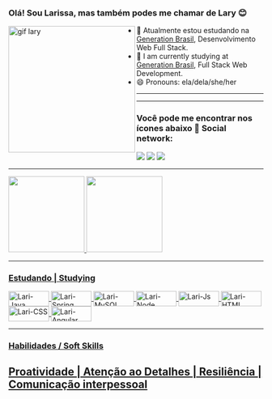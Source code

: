 ### Olá! Sou Larissa, mas também podes me chamar de Lary 😊
<img src="https://cdn.discordapp.com/attachments/932430072747532388/940328513200877638/output_eG7gNd.gif" align="left" alt="gif lary" width="250"/>
 
- 🌱 Atualmente estou estudando na [Generation Brasil](https://brazil.generation.org), Desenvolvimento Web Full Stack.
- 🌱 I am currently studying at [Generation Brasil](https://brazil.generation.org), Full Stack Web Development.
- 😄 Pronouns: ela/dela/she/her
<hr>
<hr>
<p>
<h3> Você pode me encontrar nos ícones abaixo 📍 Social network: </h3>
</p>
  <a  href="https://www.instagram.com/larissaoliveiradev/" target="_blank"><img src="https://img.shields.io/badge/-Instagram-%23E4405F?style=for-the-badge&logo=instagram&logoColor=white" target="_blank"></a> 
  <a href = "mailto:lah.rio123@gmail.com"><img src="https://img.shields.io/badge/-Gmail-%23333?style=for-the-badge&logo=gmail&logoColor=white" target="_blank"></a>
  <a href="https://www.linkedin.com/in/larissa-oliveira-a86116ba/" target="_blank"><img src="https://img.shields.io/badge/-LinkedIn-%230077B5?style=for-the-badge&logo=linkedin&logoColor=white" target="_blank"></a> 
</p>
<hr>

 <div>
  <a href="https://github.com/larissa-oliv">
  <img height="150em" src="https://github-readme-stats.vercel.app/api?username=larissa-oliv&show_icons=true&theme=midnight-purple&include_all_commits=true&count_private=true"/>
  <img height="150em" src="https://github-readme-stats.vercel.app/api/top-langs/?username=larissa-oliv&layout=compact&langs_count=7&theme=midnight-purple"/>
</div>

 
<hr>
<h3> Estudando | Studying </h3>
<img align="center" alt="Lari-Java" height="30" width="80" src="https://img.shields.io/badge/Java-ED8B00?style=for-the-badge&logo=java&logoColor=white">
<img align="center" alt="Lari-Spring" height="30" width="80" src="https://img.shields.io/badge/Spring-6DB33F?style=for-the-badge&logo=spring&logoColor=white">
<img align="center" alt="Lari-MySQL" height="30" width="80" src="https://img.shields.io/badge/MySQL-00000F?style=for-the-badge&logo=mysql&logoColor=white">
<img align="center" alt="Lari-Node" height="30" width="80" src="https://img.shields.io/badge/Node.js-43853D?style=for-the-badge&logo=node.js&logoColor=white">
<img align="center" alt="Lari-Js" height="30" width="80" src="https://img.shields.io/badge/JavaScript-F7DF1E?style=for-the-badge&logo=javascript&logoColor=black">
<img align="center" alt="Lari-HTML" height="30" width="80" src="https://img.shields.io/badge/HTML5-E34F26?style=for-the-badge&logo=html5&logoColor=white">
<img align="center" alt="Lari-CSS" height="30" width="80" src="https://img.shields.io/badge/CSS3-1572B6?style=for-the-badge&logo=css3&logoColor=white">     
<img align="center" alt="Lari-Angular" height="30" width="80" src="https://img.shields.io/badge/Angular-DD0031?style=for-the-badge&logo=angular&logoColor=white">

 <hr>
<p>
<h3> Habilidades / Soft Skills </h3>
<h2>Proatividade | Atenção ao Detalhes | Resiliência | Comunicação interpessoal </h2>
